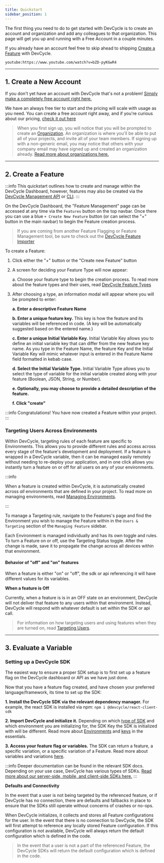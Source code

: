 ```yaml
---
title: Quickstart
sidebar_position: 1
---
```


The first thing you need to do to get started with DevCycle is to create an account and organization and add any colleagues to that organization. This page will get you up and running with a Free Account in a couple minutes.

If you already have an account feel free to skip ahead to shipping [Create a Feature](#2-create-a-feature) with DevCycle.

`youtube:https://www.youtube.com/watch?v=bZD-pyKGwR4`

---

## 1. Create a New Account

If you don't yet have an account with DevCycle that's not a problem! [Simply make a completely free account right here.](https://app.devcycle.com/?isSignUp=true)

We have an always free tier to start and the pricing will scale with usage as you need. You can create a free account right away, and if you're curious about our pricing, [check it out here](https://devcycle.com/pricing)


> When you first sign up, you will notice that you will be prompted to create an [Organization](/essentials/organizations). An organization is where you'll be able to put all of your projects, and invite all of your team members. If signing up with a non-generic email, you may notice that others with your company email may have signed up and created an organization already. [Read more about organizations here.](/essentials/organizations)


---

## 2. Create a Feature

:::info
This quickstart outlines how to create and manage within the DevCycle Dashboard, however, features may also be created via the [DevCycle Management API](/management-api/) or [CLI](/cli).
::: 

On the DevCycle Dashboard, the "Feature Management" page can be accessed at any time via the `Features` button on the top navbar. Once there you can use a blue `+ Create New Feature` button (or can select the "+" button in the main navbar) to begin the Feature creation process.

> If you are coming from another Feature Flagging or Feature Management tool, be sure to check out the [DevCycle Feature Importer](/integrations/feature-importer)

To create a Feature:

1. Click either the "+" button or the "Create new Feature" button

2. A screen for deciding your Feature Type will now appear:

    a. Choose your feature type to begin the creation process. To read more about the feature types and their uses, read [DevCycle Feature Types](/essentials/features)

4. After choosing a type, an information modal will appear where you will be prompted to enter:

    **a. Enter a descriptive Feature Name**

    **b. Enter a unique feature key.** This key is how the feature and its variables will be referenced in code. (A key will be automatically suggested based on the entered name.)

    **c. Enter a unique Initial Variable Key.** 
    Initial Variable Key allows you to define an initial variable key that can differ from the new feature key name. As you type in the Feature Name, the feature Key and the Initial Variable Key will mimic whatever input is entered in the Feature Name field formatted in kebab case.

    **d. Select the Initial Variable Type.** 
    Initial Variable Type allows you to select the type of variable for the initial variable created along with your feature (Boolean, JSON, String, or Number).

    **e. Optionally, you may choose to provide a detailed description of the feature.**

    **f. Click "create"**

:::info
Congratulations! You have now created a Feature within your project.
:::

### Targeting Users Across Environments

Within DevCycle, targeting rules of each feature are specific to Environments. This allows you to provide different rules and access across every stage of the feature's development and deployment. If a feature is wrapped in a DevCycle variable, then it can be managed easily remotely without needing to re-deploy your application, and in one click allows you instantly turn a feature on or off for all users on any of your environments. 

:::info

 When a feature is created within DevCycle, it is automatically created across _all_ environments that are defined in your project. To read more on managing environments, read [Managing Environments](/essentials/environments).
 
:::

To manage a Targeting rule, navigate to the Features's page and find the Environment you wish to manage the Feature within in the `Users & Targeting` section of the `Managing Feature` sidebar.

Each Environment is managed individually and has its own toggle and rules. To turn a Feature on or off, use the Targeting Status toggle. After the change is made, save it to propagate the change across all devices within that environment.

#### Behavior of "off" and "on" features

When a feature is either "on" or "off", the sdk or api referencing it will have different values for its variables.

**When a feature is Off**

Currently, when a feature is is in an OFF state on an environment, DevCycle will not deliver that feature to any users within that environment. Instead, DevCycle will respond with whatever default is set within the SDK or api call.

> For information on how targeting users and using features when they are turned on, read [Targeting Users](/essentials/targeting).

---

## 3. Evaluate a Variable

### Setting up a DevCycle SDK

The easiest way to ensure a proper SDK setup is to first set up a feature flag on the DevCycle dashboard or API as we have just done.

Now that you have a feature flag created, and have chosen your preferred language/framework, its time to set up the SDK:

**1. Install the DevCycle SDK via the relevant dependency manager.** For example, the react SDK is installed via npm: ```npm i @devcycle/react-client-sdk```

**2. Import DevCycle and initialize it.** Depending on which [type of SDK](/sdk/) and which environment you are initializing for, the SDK Key the SDK is initialized with will be different. Read more about [Environments](/essentials/environments) and [keys](/essentails/keys) in the essentials.

**3. Access your feature flag or variables.** The SDK can return a feature, a specific variation, or a specific variation of a Feature. Read more about variables and variations [here](/essentials/variables).

:::info
Deeper documentation can be found in the relevant SDK docs. Depending on your use case, DevCycle has various types of SDKs. [Read more about our server-side, mobile, and client-side SDKs here.](/sdk/)
:::

**Defaults and Connectivity**

In the event that a user is not being targeted by the referenced feature, or if DevCycle has no connection, there are defaults and fallbacks in place to ensure that the SDKs still operate without concerns of crashes or no-ops.

When DevCycle initializes, it collects and stores all Feature configurations for the user. In the event that there is no connection to DevCycle, the SDK will first attempt to reference any locally stored Feature configuration. If this configuration is not available, DevCycle will always return the default configuration which is defined in the code.

> In the event that a user is not a part of the referenced Feature, the DevCycle SDKs will return the default configuration which is defined in the code.
